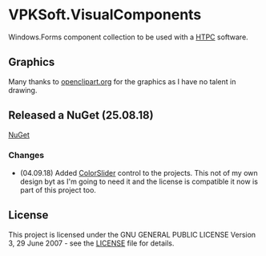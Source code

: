# VPKSoft.VisualComponents
Windows.Forms component collection to be used with a [HTPC](https://www.vpksoft.net/2-uncategorised/131-vamp) software.

## Graphics
Many thanks to [openclipart.org](https://openclipart.org/) for the graphics as I have no talent in drawing.

## Released a NuGet (25.08.18)
[NuGet](https://www.nuget.org/packages/VPKSoft.VisualComponents/)

### Changes
* (04.09.18) Added [ColorSlider](https://www.codeproject.com/articles/17395/owner-drawn-trackbar-slider) control to the projects. This not of my own design byt as I'm going to need it and the license is compatible it now is part of this project too.

## License
This project is licensed under the GNU GENERAL PUBLIC LICENSE Version 3, 29 June 2007 - see the [LICENSE](LICENSE) file for details.
